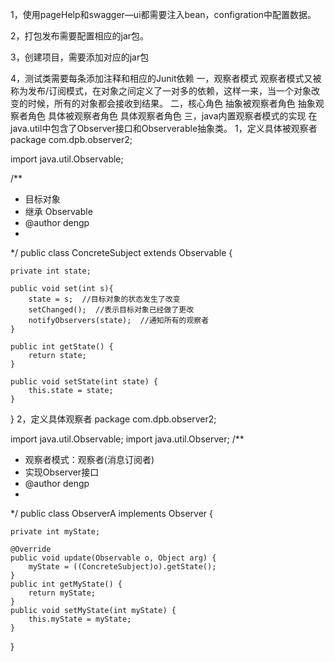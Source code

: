1，使用pageHelp和swagger—ui都需要注入bean，configration中配置数据。

2，打包发布需要配置相应的jar包。

3，创建项目，需要添加对应的jar包

4，测试类需要每条添加注释和相应的Junit依赖
一，观察者模式
观察者模式又被称为发布/订阅模式，在对象之间定义了一对多的依赖，这样一来，当一个对象改变的时候，所有的对象都会接收到结果。
二，核心角色
抽象被观察者角色
抽象观察者角色
具体被观察者角色
具体观察者角色
三，java内置观察者模式的实现
在java.util中包含了Observer接口和Observerable抽象类。
1，定义具体被观察者
package com.dpb.observer2;

import java.util.Observable;

/**
 * 目标对象
 * 继承 Observable
 * @author dengp
 *
 */
public class ConcreteSubject extends Observable {
	
	private int state; 
	
	public void set(int s){
		state = s;  //目标对象的状态发生了改变
		setChanged();  //表示目标对象已经做了更改
		notifyObservers(state);  //通知所有的观察者
	}

	public int getState() {
		return state;
	}

	public void setState(int state) {
		this.state = state;
	}
}
2，定义具体观察者
package com.dpb.observer2;

import java.util.Observable;
import java.util.Observer;
/**
 * 观察者模式：观察者(消息订阅者)
 * 实现Observer接口
 * @author dengp
 *
 */
public class ObserverA implements Observer {

	private int myState;
	
	@Override
	public void update(Observable o, Object arg) {
		myState = ((ConcreteSubject)o).getState();
	}
	public int getMyState() {
		return myState;
	}
	public void setMyState(int myState) {
		this.myState = myState;
	}
}

